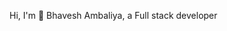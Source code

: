Hi, I'm 👋 Bhavesh Ambaliya, a Full stack developer

<!--
**bhaveshambaliya/bhaveshambaliya** is a ✨ _special_ ✨ repository because its `README.md` (this file) appears on your GitHub profile.

Get in Touch with me... 
bhaveshambaliya05@gmail.com
